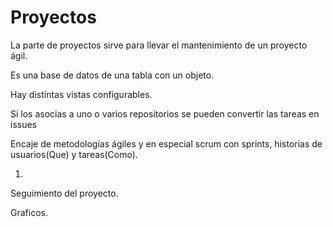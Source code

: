 # Proyectos

La parte de proyectos sirve para llevar el mantenimiento de un proyecto ágil.

Es una base de datos de una tabla con un objeto.

Hay distintas vistas configurables.

Si los asocias a uno o varios repositorios se pueden convertir las tareas en issues

Encaje de metodologías ágiles y en especial scrum con sprints, historias de usuarios(Que) y tareas(Como).




1. 
Seguimiento del proyecto.

Graficos.

